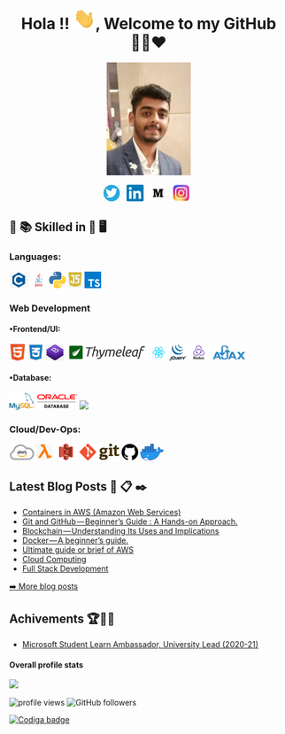 <!-- ### Hi there 👋
**Aman1905/Aman1905** is a ✨ _special_ ✨ repository because its `README.md` (this file) appears on your GitHub profile.
Here are some ideas to get you started:
- 🔭 I’m currently working on ...
- 🌱 I’m currently learning ...
- 👯 I’m looking to collaborate on ...
- 🤔 I’m looking for help with ...
- 💬 Ask me about ...
- 📫 How to reach me: ...
- 😄 Pronouns: ...
- ⚡ Fun fact: ...
-->


<h1 align="center">Hola !! <img src="https://raw.githubusercontent.com/Aman1905/Aman1905/master/Hi.gif" width="40px" />, Welcome to my GitHub 👨‍💻❤️</h1>
  
<!--
[![HitCount](http://hits.dwyl.com/Aman1905/Aman1905.svg)](http://hits.dwyl.com/Aman1905/Aman1905)
<b>- Platform:</b>
# Hi, I'm Soumyadip 👋:man_technologist:
<code><img height="30" src="https://raw.githubusercontent.com/github/explore/80688e429a7d4ef2fca1e82350fe8e3517d3494d/topics/docker/docker.png"></code>
<code><img height="30" src="https://raw.githubusercontent.com/github/explore/80688e429a7d4ef2fca1e82350fe8e3517d3494d/topics/vagrant/vagrant.png"></code>
<code><img height="30" src="https://raw.githubusercontent.com/github/explore/80688e429a7d4ef2fca1e82350fe8e3517d3494d/topics/kubernetes/kubernetes.png"></code>
<code><img height="30" src="https://raw.githubusercontent.com/github/explore/80688e429a7d4ef2fca1e82350fe8e3517d3494d/topics/maven/maven.png"></code>
### Platform
<code><img src="https://raw.githubusercontent.com/Aman1905/Aman1905/master/img/platform/linux.png" height="30"></code>
<code><img src="https://raw.githubusercontent.com/Aman1905/Aman1905/master/img/platform/windows.jpg" height="30"></code>
<img src="https://gpvc.arturio.dev/Aman1905" alt="profile views"/> (https://visitor-badge.glitch.me/badge?page_id=Aman1905.Aman1905 --->

<p align="center">
<img src="https://raw.githubusercontent.com/Aman1905/Aman1905/master/frame.jpg" height="60%" width="30%"></p>
<p align="center">
<a href="https://twitter.com/iam_chopra_aman?s=09"><img height="30" src="https://raw.githubusercontent.com/Aman1905/Aman1905/master/img/social/t.png"></a>&nbsp;&nbsp;
<a href="https://www.linkedin.com/in/aman-chopra-375a81171"><img height="30" src="https://raw.githubusercontent.com/Aman1905/Aman1905/master/img/social/l.png"></a>&nbsp;&nbsp;
<a href="https://medium.com/@amanchopra.atg"><img height="30" src="https://raw.githubusercontent.com/Aman1905/Aman1905/master/img/social/m.png"></a>&nbsp;&nbsp;
<a href="https://instagram.com/chopra_aman1905"><img height="30" src="https://raw.githubusercontent.com/Aman1905/Aman1905/master/img/social/i.jpg"></a>&nbsp;&nbsp;
</p>
  


## :open_book: :books: Skilled in :closed_book: :desktop_computer:


### Languages:
<code><img src="https://raw.githubusercontent.com/Aman1905/Aman1905/master/img/pl/c.png" height="30"></code>
<code><img src="https://raw.githubusercontent.com/Aman1905/Aman1905/master/img/pl/java.png" height="30"></code>
<code><img src="https://raw.githubusercontent.com/Aman1905/Aman1905/master/img/pl/python.png" height="30"></code>
<code><img src="https://raw.githubusercontent.com/Aman1905/Aman1905/master/img/pl/js.png" height="30"></code>
<code><img src="https://raw.githubusercontent.com/Aman1905/Aman1905/master/img/pl/ts.png" height="30"></code>

### Web Development

#### •Frontend/UI:
<code><img src="https://raw.githubusercontent.com/Aman1905/Aman1905/master/img/web/ui/html.png" height="30"></code>
<code><img src="https://raw.githubusercontent.com/Aman1905/Aman1905/master/img/web/ui/css.png" height="30"></code>
<code><img src="https://raw.githubusercontent.com/Aman1905/Aman1905/master/img/web/ui/bt.jpg" height="30"></code>
<code><img src="https://raw.githubusercontent.com/Aman1905/Aman1905/master/img/web/ui/thymeleaf.png" height="30"></code>
<code><img src="https://raw.githubusercontent.com/Aman1905/Aman1905/master/img/web/ui/react.png" height="30"></code>
<code><img src="https://raw.githubusercontent.com/Aman1905/Aman1905/master/img/web/ui/jq.jpg" height="30"></code>
<code><img src="https://raw.githubusercontent.com/Aman1905/Aman1905/master/img/web/ui/redux.png" height="30"></code>
<code><img src="https://raw.githubusercontent.com/Aman1905/Aman1905/master/img/web/ui/ajax.png" height="30"></code>

#### •Database:
<code><img src="https://raw.githubusercontent.com/Aman1905/Aman1905/master/img/db/mysql1.png" height="30"></code>
<code><img src="https://raw.githubusercontent.com/Aman1905/Aman1905/master/img/db/oracle.png" height="30"></code>
<code><img src="https://raw.githubusercontent.com/Aman1905/Aman1905/master/img/db/mongo.png" height="30"></code>

### Cloud/Dev-Ops:
<code><img src="https://raw.githubusercontent.com/Aman1905/Aman1905/master/img/cloud/aws.png" height="30"></code>
<code><img src="https://raw.githubusercontent.com/Aman1905/Aman1905/master/img/cloud/lambda.png" height="30"></code>
<code><img src="https://raw.githubusercontent.com/Aman1905/Aman1905/master/img/cloud/s3.png" height="30"></code>
<code><img src="https://raw.githubusercontent.com/Aman1905/Aman1905/master/img/cloud/git.png" height="30"></code>
<code><img src="https://raw.githubusercontent.com/Aman1905/Aman1905/master/img/cloud/github.png" height="30"></code>
<code><img src="https://raw.githubusercontent.com/Aman1905/Aman1905/master/img/cloud/docker.png" height="30"></code>

<!--
<h3>Most Popular Open-Source Repositories🔺👑</h3>
<table>
  <thead align="center">
    <tr border: none;>
      <td><b>🎁 Projects</b></td>
      <td><b>⭐ Stars</b></td>
      <td><b>📚 Forks</b></td>
	 <td><b>🛎 Issues</b></td>
    </tr>
  </thead>
  <tbody>
  <tr>
	    <td><a href="https://github.com/Aman1905/Java-JavaFx-Swing-Projects-Desktop-Application-GUI-Software"><b>Java-JavaFx-Swing Projects</b></a></td>
      <td><img alt="Stars" src="https://img.shields.io/github/stars/Aman1905/Java-JavaFx-Swing-Projects-Desktop-Application-GUI-Software?style=flat-round&labelColor=343b41"/></td>
      <td><img alt="Forks" src="https://img.shields.io/github/forks/Aman1905/Java-JavaFx-Swing-Projects-Desktop-Application-GUI-Software?style=flat-round&labelColor=343b41"/></td>
      <td><img alt="Issues" src="https://img.shields.io/github/issues/Aman1905/Java-JavaFx-Swing-Projects-Desktop-Application-GUI-Software?style=flat-round&labelColor=343b41"/></td>
     </tr>
	 <tr>
	    <td><a href="https://github.com/Aman1905/Introduction-to-Python"><b>Introduction to Python</b></a></td>
      <td><img alt="Stars" src="https://img.shields.io/github/stars/Aman1905/Introduction-to-Python?style=flat-round&labelColor=343b41"/></td>
      <td><img alt="Forks" src="https://img.shields.io/github/forks/Aman1905/Introduction-to-Python?style=flat-round&labelColor=343b41"/></td>
 <td><img alt="Issues" src="https://img.shields.io/github/issues/Aman1905/Introduction-to-Python?style=flat-round&labelColor=343b41"/></td>    </tr>
	  	 <tr>
	    <td><a href="https://github.com/Aman1905/Object-Oriented-Programming-Using-Python"><b>Object Oriented Programming</b></a></td>
      <td><img alt="Stars" src="https://img.shields.io/github/stars/Aman1905/Object-Oriented-Programming-Using-Python?style=flat-round&labelColor=343b41"/></td>
      <td><img alt="Forks" src="https://img.shields.io/github/forks/Aman1905/Object-Oriented-Programming-Using-Python?style=flat-round&labelColor=343b41"/></td>
 <td><img alt="Issues" src="https://img.shields.io/github/issues/Aman1905/Object-Oriented-Programming-Using-Python?style=flat-round&labelColor=343b41"/></td>    </tr>
 <tr>
	  <tr>
	    <td><a href="https://github.com/Aman1905/Data-Structure-and-Algorithm-Using-Python"><b>Data Structrue</b></a></td>
      <td><img alt="Stars" src="https://img.shields.io/github/stars/Aman1905/Data-Structure-and-Algorithm-Using-Python?style=flat-round&labelColor=343b41"/></td>
      <td><img alt="Forks" src="https://img.shields.io/github/forks/Aman1905/Data-Structure-and-Algorithm-Using-Python?style=flat-round&labelColor=343b41"/></td>
 <td><img alt="Issues" src="https://img.shields.io/github/issues/Aman1905/Data-Structure-and-Algorithm-Using-Python?style=flat-round&labelColor=343b41"/></td>    </tr>
 	  <tr>
	    <td><a href="https://github.com/Aman1905/Console-Based-Projects-C"><b>Console Based Project C</b></a></td>
      <td><img alt="Stars" src="https://img.shields.io/github/stars/Aman1905/Console-Based-Projects-C?style=flat-round&labelColor=343b41"/></td>
      <td><img alt="Forks" src="https://img.shields.io/github/forks/Aman1905/Console-Based-Projects-C?style=flat-round&labelColor=343b41"/></td>
 <td><img alt="Issues" src="https://img.shields.io/github/issues/Aman1905/Console-Based-Projects-C?style=flat-round&labelColor=343b41"/></td>    </tr>
 		 <tr>
	    <td><a href="https://github.com/Aman1905/E-Medical-System-Web-Project-Using-Spring-Boot-Security-JPA-Rest-Thymeleaf-HQL"><b>E Medical System-Spring Boot</b></a></td>
      <td><img alt="Stars" src="https://img.shields.io/github/stars/Aman1905/E-Medical-System-Web-Project-Using-Spring-Boot-Security-JPA-Rest-Thymeleaf-HQL?style=flat-round&labelColor=343b41"/></td>
      <td><img alt="Forks" src="https://img.shields.io/github/forks/Aman1905/E-Medical-System-Web-Project-Using-Spring-Boot-Security-JPA-Rest-Thymeleaf-HQL?style=flat-round&labelColor=343b41"/></td>
 <td><img alt="Issues" src="https://img.shields.io/github/issues/Aman1905/E-Medical-System-Web-Project-Using-Spring-Boot-Security-JPA-Rest-Thymeleaf-HQL?style=flat-round&labelColor=343b41"/></td>    </tr>
	   <tr>
	    <td><a href="https://github.com/Aman1905/DBJ.jar"><b>DBJ.jar Library</b></a></td>
      <td><img alt="Stars" src="https://img.shields.io/github/stars/Aman1905/DBJ.jar?style=flat-round&labelColor=343b41"/></td>
      <td><img alt="Forks" src="https://img.shields.io/github/forks/Aman1905/DBJ.jar?style=flat-round&labelColor=343b41"/></td>
 <td><img alt="Issues" src="https://img.shields.io/github/issues/Aman1905/DBJ.jar?style=flat-round&labelColor=343b41"/></td>    </tr>

 
 
  </tbody>	 
</table>
-->

## Latest Blog Posts :speech_balloon: :clipboard: :black_nib:
  <ul>
   <li><a href="https://medium.com/nerd-for-tech/containers-in-aws-amazon-web-services-fcc329342135" />Containers in AWS (Amazon Web Services) </a></li>
   <li><a href="https://medium.com/nerd-for-tech/git-and-github-beginners-guide-a-hands-on-approach-e97e9489a017" />Git and GitHub — Beginner’s Guide : A Hands-on Approach.</a></li>
    <li><a href="https://medium.com/nerd-for-tech/blockchain-understanding-its-uses-and-implications-162b6d1cffd5" />Blockchain — Understanding Its Uses and Implications </a></li>
    <li><a href="https://amanchopra-atg.medium.com/docker-a-beginners-guide-338f20f5f113" />Docker — A beginner’s guide.</a></li>
   <li><a href="https://medium.com/@amanchopra.atg/aws-amazon-web-services-41fc7e59fc27" /> Ultimate guide or brief of AWS </a></li>
   <li><a href="https://ac1905.blogspot.com/2020/05/cloud-computing.html" />Cloud Computing</a></li>
   <li><a href="https://ac1905.blogspot.com/2020/05/full-stack-development-development-of.html" />Full Stack Development</a></li>
  </ul>
<p><a href="https://medium.com/@amanchopra.atg">➡️ More blog posts</a></p>

## Achivements 🏆🏅🎉
  <ul>

  <li><a href="#" />Microsoft Student Learn Ambassador, University Lead (2020-21)</a></li>
  
  </ul>

#### Overall profile stats
![](https://github-readme-stats.vercel.app/api?username=Aman1905&count_private=true&theme=merko&show_icons=true&hide=prs)

<img src="https://gpvc.arturio.dev/Aman1905" alt="profile views"/>  <img alt="GitHub followers" src="https://img.shields.io/github/followers/Aman1905?style=social"/> 

<a href="https://app.codiga.io/public/user/github/Aman1905">
   <img src="https://app.codiga.io/public/badge/user/github/Aman1905" alt="Codiga badge" />
</a>

<!--- 
<p   align="center" >
<a href="https://www.buymeacoffee.com/soumyadip" target="_blank"><img src="https://www.buymeacoffee.com/assets/img/custom_images/orange_img.png" alt="Buy Me A Coffee" style="height: 41px !important;width: 174px !important;box-shadow: 0px 3px 2px 0px rgba(190, 190, 190, 0.5) !important;-webkit-box-shadow: 0px 3px 2px 0px rgba(190, 190, 190, 0.5) !important;" ></a></p>--->
